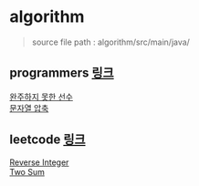 # algorithm
> source file path : algorithm/src/main/java/

## programmers [링크](https://programmers.co.kr/)
[완주하지 못한 선수](https://github.com/Hyune-c/algorithm/tree/master/src/main/java/unfinishedplayer#%EC%A0%9C%ED%95%9C%EC%82%AC%ED%95%AD)  
[문자열 압축](https://github.com/Hyune-c/algorithm/tree/master/src/main/java/stringcompression)
 
## leetcode [링크](https://leetcode.com/)
[Reverse Integer](https://github.com/Hyune-c/algorithm/tree/master/src/main/java/reverseinteger)  
[Two Sum](https://github.com/Hyune-c/algorithm/tree/master/src/main/java/twosum)

